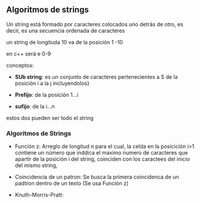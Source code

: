 ## Algoritmos de strings

Un string está formado por caracteres colocados uno detrás de otro, es decir, es una secuencia ordenada de caracteres

un string de longituda 10 va de la posición 1 -10

en c++ será e 0-9

conceptos:

- **SUb string**: es un conjunto de caracteres pertenecientes a S de la posición i a la j incluyendolos}

- **Prefijo**: de la posición 1...i
- **sufijo**: de la i...n

estos dos pueden ser todo el string 

### Algoritmos de Strings

- Función z: Arreglo de longitud n para el cual, la celda en la posicición i>1 contiene un número que inddica el maximo numero de caracteres 
que apartir de la posición i del string, coinciden con los caractees del inicio del mismo string,

- Coincidencia de un patron: Se busca la primera coincidenca de un padtron dentro de un texto (Se usa Función z)

- Knuth-Morris-Pratt: 
